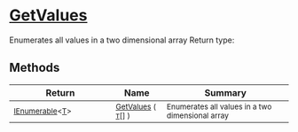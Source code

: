 # [GetValues](./ArrayExtension-100663385.md)

Enumerates all values in a two dimensional array
Return type:
## Methods

| Return | Name | Summary | 
| --- | --- | --- | 
| <sub>[IEnumerable](https://docs.microsoft.com/en-us/dotnet/api/System.Collections.Ienumerable)\<[T](./ArrayExtension-100663385.md)></sub><img width=200/>| <sub>[GetValues](./ArrayExtension-100663385.md) ( [`T`](./ArrayExtension-100663385.md)[] )</sub>| <sub>Enumerates all values in a two dimensional array</sub><img width=200/>| <br>



